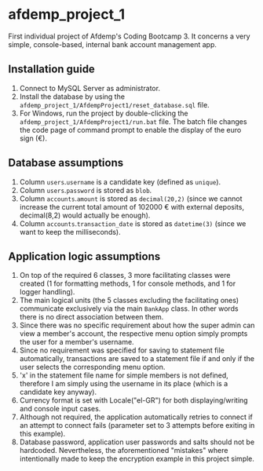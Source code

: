 # afdemp_project_1
First individual project of Afdemp's Coding Bootcamp 3. It concerns a very simple, console-based, internal bank account management app.

## Installation guide ##
1) Connect to MySQL Server as administrator. 
2) Install the database by using the `afdemp_project_1/AfdempProject1/reset_database.sql` file.
3) For Windows, run the project by double-clicking the `afdemp_project_1/AfdempProject1/run.bat` file. The batch file changes the code page of command prompt to enable the display of the euro sign (€).

## Database assumptions ##
1) Column `users`.`username` is a candidate key (defined as `unique`).
2) Column `users`.`password` is stored as `blob`.
3) Column `accounts`.`amount` is stored as `decimal(20,2)` (since we cannot increase the current total amount of 102000 € with external deposits, decimal(8,2) would actually be enough).
4) Column `accounts`.`transaction_date` is stored as `datetime(3)` (since we want to keep the milliseconds).

## Application logic assumptions ##
1) On top of the required 6 classes, 3 more facilitating classes were created (1 for formatting methods, 1 for console methods, and 1 for logger handling).
2) The main logical units (the 5 classes excluding the facilitating ones) communicate exclusively via the main `BankApp` class. In other words there is no direct association between them.
3) Since there was no specific requirement about how the super admin can view a member's account, the respective menu option simply prompts the user for a member's username.
4) Since no requirement was specified for saving to statement file automatically, transactions are saved to a statement file if and only if the user selects the corresponding menu option.
5) 'x' in the statement file name for simple members is not defined, therefore I am simply using the username in its place (which is a candidate key anyway).
6) Currency format is set with Locale("el-GR") for both displaying/writing and console input cases.
7) Although not required, the application automatically retries to connect if an attempt to connect fails (parameter set to 3 attempts before exiting in this example).
8) Database password, application user passwords and salts should not be hardcoded. Nevertheless, the aforementioned "mistakes" where intentionally made to keep the encryption example in this project simple.

